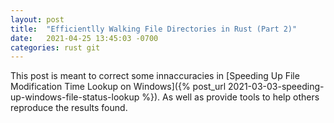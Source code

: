 ```yaml
---
layout: post
title:  "Efficientlly Walking File Directories in Rust (Part 2)"
date:   2021-04-25 13:45:03 -0700
categories: rust git
---
```


This post is meant to correct some innaccuracies in [Speeding Up File
Modification Time Lookup on Windows]({% post_url
2021-03-03-speeding-up-windows-file-status-lookup %}). As well as provide
tools to help others reproduce the results found.